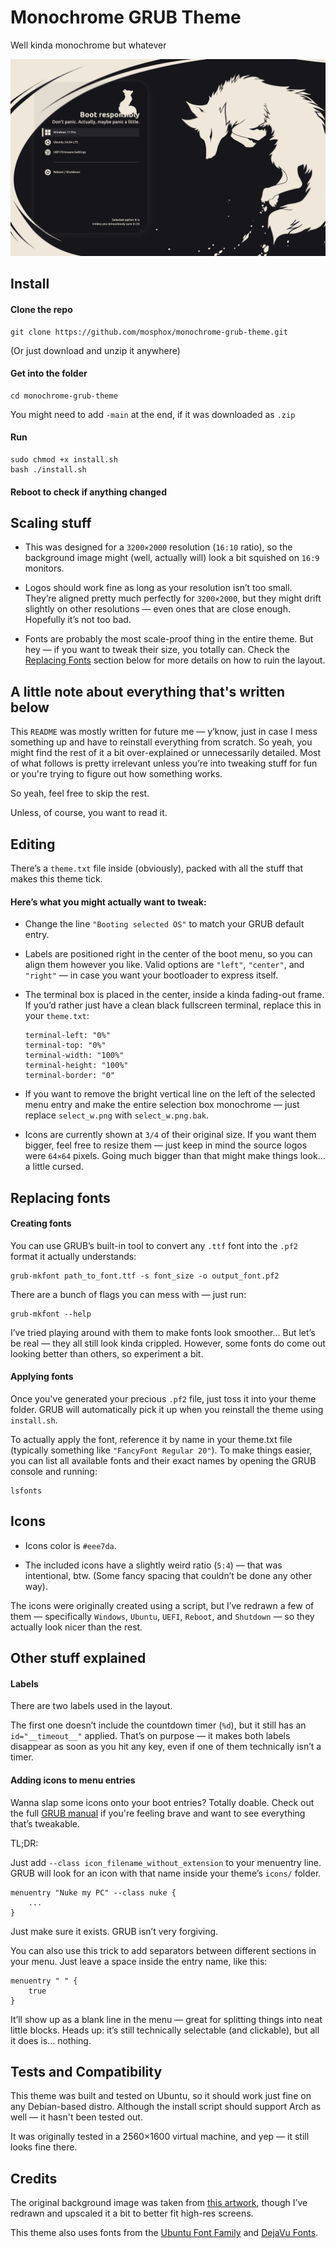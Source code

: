 # Monochrome GRUB Theme
Well kinda monochrome but whatever

![Theme Screenshot](assets/example.png)

## Install
#### Clone the repo
```
git clone https://github.com/mosphox/monochrome-grub-theme.git
```
(Or just download and unzip it anywhere)

#### Get into the folder
```
cd monochrome-grub-theme
```
You might need to add `-main` at the end, if it was downloaded as `.zip`

#### Run
```
sudo chmod +x install.sh
bash ./install.sh
```
#### Reboot to check if anything changed

## Scaling stuff
- This was designed for a `3200×2000` resolution (`16:10` ratio), so the background image might (well, actually will) look a bit squished on `16:9` monitors.

- Logos should work fine as long as your resolution isn’t too small.
They’re aligned pretty much perfectly for `3200×2000`, but they might drift slightly on other resolutions — even ones that are close enough.
Hopefully it’s not too bad.

- Fonts are probably the most scale-proof thing in the entire theme.
But hey — if you want to tweak their size, you totally can.
Check the [Replacing Fonts](https://github.com/mosphox/monochrome-grub-theme?tab=readme-ov-file#replacing-fonts) section below for more details on how to ruin the layout.

## A little note about everything that's written below
This `README` was mostly written for future me — y’know, just in case I mess something up and have to reinstall everything from scratch.
So yeah, you might find the rest of it a bit over-explained or unnecessarily detailed.
Most of what follows is pretty irrelevant unless you’re into tweaking stuff for fun or you're trying to figure out how something works.

So yeah, feel free to skip the rest.

Unless, of course, you want to read it.

## Editing
There’s a `theme.txt` file inside (obviously), packed with all the stuff that makes this theme tick.

#### Here’s what you might actually want to tweak:

- Change the line `"Booting selected OS"` to match your GRUB default entry.

- Labels are positioned right in the center of the boot menu, so you can align them however you like.
Valid options are `"left"`, `"center"`, and `"right"` — in case you want your bootloader to express itself.

- The terminal box is placed in the center, inside a kinda fading-out frame.
If you’d rather just have a clean black fullscreen terminal, replace this in your `theme.txt`:

  ```
  terminal-left: "0%"
  terminal-top: "0%"
  terminal-width: "100%"
  terminal-height: "100%"
  terminal-border: "0"
  ```
- If you want to remove the bright vertical line on the left of the selected menu entry and make the entire selection box monochrome
— just replace `select_w.png` with `select_w.png.bak`.

- Icons are currently shown at `3/4` of their original size. If you want them bigger, feel free to resize them — just keep in mind the source logos were `64×64` pixels.
Going much bigger than that might make things look... a little cursed.

## Replacing fonts
#### Creating fonts
You can use GRUB’s built-in tool to convert any `.ttf` font into the `.pf2` format it actually understands:
```
grub-mkfont path_to_font.ttf -s font_size -o output_font.pf2
```
There are a bunch of flags you can mess with — just run:
```
grub-mkfont --help
```
I’ve tried playing around with them to make fonts look smoother…
But let’s be real — they all still look kinda crippled.
However, some fonts do come out looking better than others, so experiment a bit.

#### Applying fonts
Once you've generated your precious `.pf2` file, just toss it into your theme folder.
GRUB will automatically pick it up when you reinstall the theme using `install.sh`.

To actually apply the font, reference it by name in your theme.txt file (typically something like `"FancyFont Regular 20"`).
To make things easier, you can list all available fonts and their exact names by opening the GRUB console and running:
```
lsfonts
```

## Icons
- Icons color is `#eee7da`.

- The included icons have a slightly weird ratio (`5:4`) — that was intentional, btw.
(Some fancy spacing that couldn’t be done any other way).

 The icons were originally created using a script, but I’ve redrawn a few of them — specifically `Windows`, `Ubuntu`, `UEFI`, `Reboot`, and `Shutdown` — so they actually look nicer than the rest.

## Other stuff explained

#### Labels
There are two labels used in the layout.

The first one doesn’t include the countdown timer (`%d`), but it still has an `id="__timeout__"` applied.
That’s on purpose — it makes both labels disappear as soon as you hit any key, even if one of them technically isn’t a timer.

#### Adding icons to menu entries
Wanna slap some icons onto your boot entries? Totally doable.
Check out the full [GRUB manual](https://www.gnu.org/software/grub/manual/grub/grub.html) if you're feeling brave and want to see everything that’s tweakable.

TL;DR:

Just add `--class icon_filename_without_extension` to your menuentry line.
GRUB will look for an icon with that name inside your theme’s `icons/` folder.
```
menuentry "Nuke my PC" --class nuke {
    ...
}
```
Just make sure it exists. GRUB isn’t very forgiving.

You can also use this trick to add separators between different sections in your menu.
Just leave a space inside the entry name, like this:
```
menuentry " " {
    true
}
```
It’ll show up as a blank line in the menu — great for splitting things into neat little blocks.
Heads up: it’s still technically selectable (and clickable), but all it does is... nothing.

## Tests and Compatibility
This theme was built and tested on Ubuntu, so it should work just fine on any Debian-based distro. Although the install script should support Arch as well — it hasn't been tested out.

It was originally tested in a 2560×1600 virtual machine, and yep — it still looks fine there.

## Credits
The original background image was taken from [this artwork](https://www.furaffinity.net/view/12229289), though I’ve redrawn and upscaled it a bit to better fit high-res screens.

This theme also uses fonts from the [Ubuntu Font Family](https://design.ubuntu.com/font) and [DejaVu Fonts](https://dejavu-fonts.github.io).
